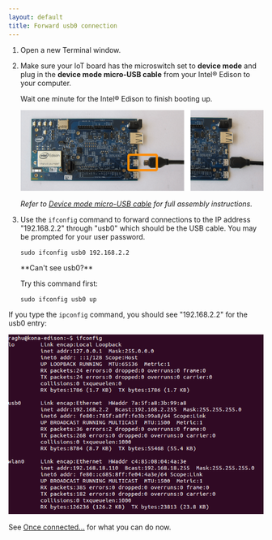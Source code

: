 ```yaml
---
layout: default
title: Forward usb0 connection
---
```


1. Open a new Terminal window.

2. Make sure your IoT board has the microswitch set to **device mode** and plug in the **device mode micro-USB cable** from your Intel® Edison to your computer. 

    Wait one minute for the Intel® Edison to finish booting up.

    ![Micro-USB cable being plugged into the top micro-USB connector](../../../assembly/arduino_expansion_board/images/device_mode-usb_cable-before_after.png)

    _Refer to [Device mode micro-USB cable](../../../assembly/arduino_expansion_board/details-device_mode_cable.html) for full assembly instructions._

3. Use the `ifconfig` command to forward connections to the IP address "192.168.2.2" through "usb0" which should be the USB cable. You may be prompted for your user password.

    ```
    sudo ifconfig usb0 192.168.2.2
    ```

    <div class="callout troubleshooting" markdown="1">
    **Can't see usb0?**

    Try this command first: 

    ```
    sudo ifconfig usb0 up
    ```
    </div>

<div class="callout done" markdown="1">

If you type the `ipconfig` command, you should see "192.168.2.2" for the usb0 entry:

![usb0 entry in Terminal](images/terminal-ipconfig_usb0.png)

See [Once connected...](../shared/once_connected.html) for what you can do now.
</div>